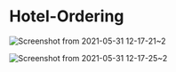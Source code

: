 # Hotel-Ordering


![Screenshot from 2021-05-31 12-17-21~2](https://user-images.githubusercontent.com/47034350/120152545-3a17d000-c20b-11eb-8a26-4517fdb00df4.png)

![Screenshot from 2021-05-31 12-17-25~2](https://user-images.githubusercontent.com/47034350/120152612-4ac84600-c20b-11eb-8bbb-f85a904df067.png)
